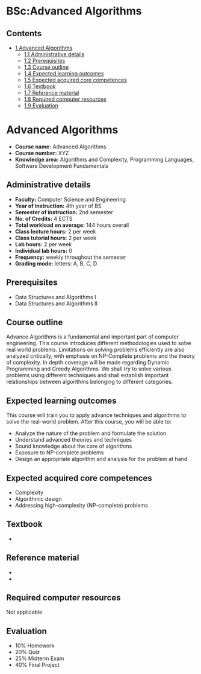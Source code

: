 






BSc:Advanced Algorithms
=======================






Contents
--------


* [1 Advanced Algorithms](#Advanced_Algorithms)
	+ [1.1 Administrative details](#Administrative_details)
	+ [1.2 Prerequisites](#Prerequisites)
	+ [1.3 Course outline](#Course_outline)
	+ [1.4 Expected learning outcomes](#Expected_learning_outcomes)
	+ [1.5 Expected acquired core competences](#Expected_acquired_core_competences)
	+ [1.6 Textbook](#Textbook)
	+ [1.7 Reference material](#Reference_material)
	+ [1.8 Required computer resources](#Required_computer_resources)
	+ [1.9 Evaluation](#Evaluation)



Advanced Algorithms
===================


* **Course name:** Advanced Algorithms
* **Course number:** XYZ
* **Knowledge area:** Algorithms and Complexity, Programming Languages, Software Development Fundamentals


Administrative details
----------------------


* **Faculty:** Computer Science and Engineering
* **Year of instruction:** 4th year of BS
* **Semester of instruction:** 2nd semester
* **No. of Credits:** 4 ECTS
* **Total workload on average:** 144 hours overall
* **Class lecture hours:** 2 per week
* **Class tutorial hours:** 2 per week
* **Lab hours:** 2 per week
* **Individual lab hours:** 0
* **Frequency:** weekly throughout the semester
* **Grading mode:** letters: A, B, C, D


Prerequisites
-------------


* Data Structures and Algorithms I
* Data Structures and Algorithms II


Course outline
--------------


Advance Algorithms is a fundamental and important part of computer engineering. This course introduces different methodologies used to solve real world problems. Limitations on solving problems efficiently are also analyzed critically, with emphasis on NP-Complete problems and the theory of complexity. In depth coverage will be made regarding Dynamic Programming and Greedy Algorithms. We shall try to solve various problems using different techniques and shall establish important relationships between algorithms belonging to different categories.



Expected learning outcomes
--------------------------


This course will train you to apply advance techniques and algorithms to solve the real-world problem. After this course, you will be able to:



* Analyze the nature of the problem and formulate the solution
* Understand advanced theories and techniques
* Sound knowledge about the core of algorithms
* Exposure to NP-complete problems
* Design an appropriate algorithm and analysis for the problem at hand


Expected acquired core competences
----------------------------------


* Complexity
* Algorithmic design
* Addressing high-complexity (NP-complete) problems


Textbook
--------


* 


Reference material
------------------


* 
* 


Required computer resources
---------------------------


Not applicable



Evaluation
----------


* 10% Homework
* 20% Quiz
* 25% Midterm Exam
* 40% Final Project










